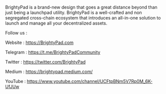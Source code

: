 BrightyPad is a brand-new design that goes a great distance beyond than just being a launchpad utility. BrightyPad is a well-crafted and non segregated cross-chain ecosystem that introduces an all-in-one solution to launch and manage all your decentralized assets.

Follow us :

Website : https://BrightyPad.com

Telegram : https://t.me/BrightyPadCommunity

Twitter : https://twitter.com/BrightyPad

Medium : https://brightypad.medium.com/

YouTube : https://www.youtube.com/channel/UCFtpBNm5V7Rp0M_6K-UfJUw
